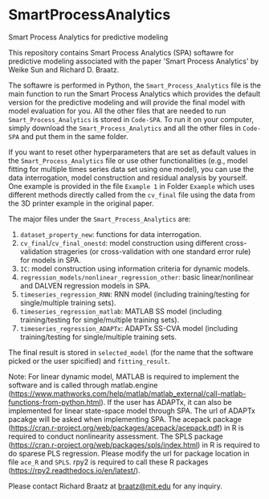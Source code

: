 # SmartProcessAnalytics
Smart Process Analytics for predictive modeling

This repository contains Smart Process Analytics (SPA) softawre for predictive modeling associated with the paper 'Smart Process Analytics' by Weike Sun and Richard D. Braatz.

The softawre is performed in Python, the `Smart_Process_Analytics` file is the main function to run the Smart Process Analytics which provides the default version for the predictive modeling and will provide the final model with model evaluation for you. All the other files that are needed to run `Smart_Process_Analytics` is stored in `Code-SPA`. To run it on your computer, simply download the `Smart_Process_Analytics` and all the other files in `Code-SPA` and put them in the same folder.

If you want to reset other hyperparameters that are set as default values in the `Smart_Process_Analytics` file or use other functionalities (e.g., model fitting for multiple times series data set using one model), you can use the data interrogation, model construction and residual analysis by yourself. One example is provided in the file `Example 1` in Folder `Example` which uses different methods directly called from the `cv_final` file using the data from the 3D printer example in the original paper.



The major files under the `Smart_Process_Analytics` are:
1. `dataset_property_new`: functions for data interrogation.
2. `cv_final`/`cv_final_onestd`: model construction using different cross-validation strageries (or cross-validation with one standard error rule) for models in SPA.
3. `IC`: model construction using information criteria for dynamic models.
4. `regression_models/nonlinear_regression_other`: basic linear/nonlinear and DALVEN regression models in SPA.
5. `timeseries_regression_RNN`: RNN model (including training/testing for single/multiple training sets).
6. `timeseries_regression_matlab`: MATLAB SS model (including training/testing for single/multiple training sets).
7. `timeseries_regression_ADAPTx`: ADAPTx SS-CVA model (including training/testing for single/multiple training sets.

The final result is stored in `selected_model` (for the name that the software picked or the user spicified) and `fitting_result`.


Note: For linear dynamic model, MATLAB is required to implement the software and is called through matlab.engine (https://www.mathworks.com/help/matlab/matlab_external/call-matlab-functions-from-python.html). If the user has ADAPTx, it can also be implemented for linear state-space model through SPA. The url of ADAPTx pacakge will be asked when implementing SPA.
The acepack package (https://cran.r-project.org/web/packages/acepack/acepack.pdf) in R is required to conduct nonlinearity assessment. The SPLS package (https://cran.r-project.org/web/packages/spls/index.html) in R is required to do sparese PLS regression. Please modify the url for package location in file `ace_R` and `SPLS`. rpy2 is required to call these R packages (https://rpy2.readthedocs.io/en/latest/).



Please contact Richard Braatz at braatz@mit.edu for any inquiry. 
